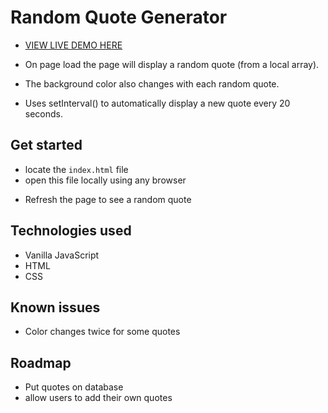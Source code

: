 # Random Quote Generator

- [VIEW LIVE DEMO HERE](https://randomquote.dominickdesigns.space/)

- On page load the page will display a random quote (from a local array).
- The background color also changes with each random quote.
- Uses setInterval() to automatically display a new quote every 20 seconds.

## Get started

- locate the `index.html` file
- open this file locally using any browser

* Refresh the page to see a random quote

## Technologies used

- Vanilla JavaScript
- HTML
- CSS

## Known issues

- Color changes twice for some quotes

## Roadmap

- Put quotes on database
- allow users to add their own quotes
